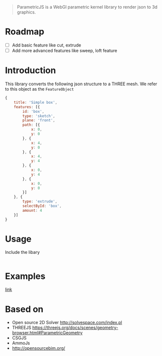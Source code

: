 > ParametricJS is a WebGl parametric kernel library to render json to 3d graphics.

# Roadmap
- [ ] Add basic feature like cut, extrude
- [ ] Add more advanced features like sweep, loft feature

# Introduction
This library converts the following json structure to a THREE mesh. We refer to this object as the `FeatureObject`
```js
{
    title: 'Simple box',
    features: [{
        id: 'box',
        type: 'sketch',
        plane: 'front',
        path: [{
            x: 0,
            y: 0
        }, {
            x: 4,
            y: 0
        }, {
            x: 4,
            y: 4
        }, {
            x: 0,
            y: 4
        }, {
            x: 0,
            y: 0
        }]
    }, {
        type: 'extrude',
        selectById: 'box',
        amount: 4
    }]
}
```

# Usage

Include the libary 
```js

```


# Examples

[link](/examples/debug ':ignore')



# Based on
- Open source 2D Solver http://solvespace.com/index.pl
- THREEJS https://threejs.org/docs/scenes/geometry-browser.html#ParametricGeometry
- CSGJS 
- AmmoJs
- http://opensourcebim.org/